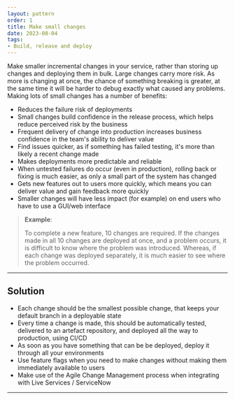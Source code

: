 ```yaml
---
layout: pattern
order: 1
title: Make small changes
date: 2023-08-04
tags:
- Build, release and deploy
---
```


Make smaller incremental changes in your service, rather than storing up changes and deploying them in bulk. Large changes carry more risk. As more is changing at once, the chance of something breaking is greater, at the same time it will be harder to debug exactly what caused any problems. Making lots of small changes has a number of benefits:

- Reduces the failure risk of deployments
- Small changes build confidence in the release process, which helps reduce perceived risk by the business
- Frequent delivery of change into production increases business confidence in the team's ability to deliver value
- Find issues quicker, as if something has failed testing, it's more than likely a recent change made
- Makes deployments more predictable and reliable
- When untested failures do occur (even in production), rolling back or fixing is much easier, as only a small part of the system has changed
- Gets new features out to users more quickly, which means you can deliver value and gain feedback more quickly
- Smaller changes will have less impact (for example) on end users who have to use a GUI/web interface

>**Example**:
>
>To complete a new feature, 10 changes are required. If the changes made in all 10 changes are deployed at once, and a problem occurs, it is difficult to know where the problem was introduced. Whereas, if each change was deployed separately, it is much easier to see where the problem occurred.

---

## Solution

- Each change should be the smallest possible change, that keeps your default branch in a deployable state
- Every time a change is made, this should be automatically tested, delivered to an artefact repository, and deployed all the way to production, using CI/CD
- As soon as you have something that can be be deployed, deploy it through all your environments
- Use feature flags when you need to make changes without making them immediately available to users
- Make use of the Agile Change Management process when integrating with Live Services / ServiceNow

---
